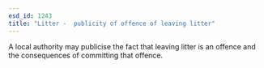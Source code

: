 ```yaml
---
esd_id: 1243
title: "Litter -  publicity of offence of leaving litter"
---
```


A local authority may publicise the fact that leaving litter is an offence and the consequences of committing that offence. 

